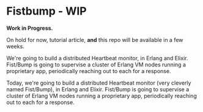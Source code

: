 # Fistbump  -  WIP

**Work in Progress.**

On hold for now, tutorial article, **and** this repo will be available in a few weeks.

We're going to build a distributed Heartbeat monitor, in Erlang and Elixir.  Fist/Bump is going to supervise a cluster of Erlang VM nodes running a proprietary app, periodically reaching out to each for a response.

Today, we're going to build a distributed Heartbeat monitor (very cleverly named Fist/Bump), in Erlang and Elixir.  Fist/Bump is going to supervise a cluster of Erlang VM nodes running a proprietary app, periodically reaching out to each for a response.
